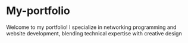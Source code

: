 # My-portfolio
Welcome to my portfolio! I specialize in networking programming and website development, blending technical expertise with creative design
